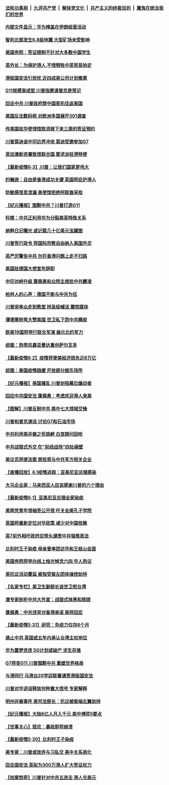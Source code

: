 ####  [法轮功真相](../../../../basic/blob/master/README.md?t=06040801) &nbsp;|&nbsp; [九评共产党](../../../../9ping.md/blob/master/README.md?t=06040801) &nbsp;|&nbsp; [解体党文化](../../../../jtdwh.md/blob/master/README.md?t=06040801)  &nbsp;|&nbsp; [共产主义的终极目的](../../../../gczydzjmd.md/blob/master/README.md?t=06040801) &nbsp;|&nbsp; [魔鬼在统治我们的世界](../../../../mgztzwmdsj.md/blob/master/README.md?t=06040801) 

#### [内部文件显示：华为掩盖在伊朗经营活动](../pages/nsc418/n12158587.md?t=06040801) 

#### [智利北部发生6.8级地震 大型矿场未受影响](../pages/nsc418/n12158880.md?t=06040801) 

#### [美国务院：签证限制不针对大多数中国学生](../pages/nsc418/n12158789.md?t=06040801) 

#### [英外长：为保护港人 不惜牺牲中英贸易协定](../pages/nsc418/n12158644.md?t=06040801) 

#### [港版国安法引担忧 近四成美公司计划撤离](../pages/nsc418/n12158412.md?t=06040801) 

#### [G11规模渐成型 川普指邀请普京是常识](../pages/nsc418/n12158395.md?t=06040801) 

#### [回击中共 川普政府禁中国客机往返美国](../pages/nsc418/n12158407.md?t=06040801) 

#### [美国反击数码税 对欧洲多国展开301调查](../pages/nsc418/n12157883.md?t=06040801) 

#### [传美国驻华使领馆取消接下来三周的签证预约](../pages/nsc418/n12157890.md?t=06040801) 

#### [川普莫迪谈中印边界冲突 莫迪受邀参加G7](../pages/nsc418/n12157884.md?t=06040801) 

#### [英加澳新连署致信联合国 要求派驻港特使](../pages/nsc418/n12157551.md?t=06040801) 

#### [【最新疫情6·3】川普：让我们国家更伟大](../pages/nsc418/n12156555.md?t=06040801) 

#### [约翰逊：自由是香港成功关键 英国将庇护港人](../pages/nsc418/n12157105.md?t=06040801) 

#### [防敏感信息泄漏 美使馆拒绝阿联酋采检](../pages/nsc418/n12156922.md?t=06040801) 

#### [【纪元播报】围剿中共？川普打造G11](../pages/nsc418/n12156669.md?t=06040801) 

#### [科顿：中共正利用华为分裂美英特殊关系](../pages/nsc418/n12156396.md?t=06040801) 

#### [纳粹日记曝光 或记载几十亿美元宝藏图](../pages/nsc418/n12156236.md?t=06040801) 

#### [川普签行政令 将国际宗教自由纳入美国外交](../pages/nsc418/n12155995.md?t=06040801) 

#### [英严厉警告中共 勿在香港问题上走不归路](../pages/nsc418/n12155666.md?t=06040801) 

#### [美国驻德国大使宣布辞职](../pages/nsc418/n12155800.md?t=06040801) 

#### [中印对峙升级 蓬佩奥和众院主席批中共霸凌](../pages/nsc418/n12155749.md?t=06040801) 

#### [柏林人的心声：德国不能与中共为伍](../pages/nsc418/n12155003.md?t=06040801) 

#### [川普突率众走到教堂 持圣经喊话 震惊媒体](../pages/nsc418/n12155081.md?t=06040801) 

#### [谭德塞转弯大赞美国 世卫私下怨中共瞒疫](../pages/nsc418/n12154952.md?t=06040801) 

#### [欧美19国将举行联合军演 展示北约军力](../pages/nsc418/n12154910.md?t=06040801) 

#### [组图：热带风暴亚曼达重创萨尔瓦多](../pages/nsc418/n12154309.md?t=06040801) 

#### [【最新疫情6·2】疫情将使美经济损失近8万亿](../pages/nsc418/n12153741.md?t=06040801) 

#### [组图：泰国疫情趋缓 开放部分娱乐场所](../pages/nsc418/n12152439.md?t=06040801) 

#### [【纪元播报】美国骚乱 川普剑指幕后煽动者](../pages/nsc418/n12153721.md?t=06040801) 

#### [回应中共国安法 蓬佩奥：考虑欢迎港人来美](../pages/nsc418/n12153386.md?t=06040801) 

#### [【图解】川普反制中共 美中七大领域交锋](../pages/nsc418/n12153081.md?t=06040801) 

#### [川普和普京通话 讨论G7和石油市场](../pages/nsc418/n12153470.md?t=06040801) 

#### [中共利用美非裔之死挑衅 白宫顾问回呛](../pages/nsc418/n12153261.md?t=06040801) 

#### [中共战狼式外交 在“前线战场”四处碰壁](../pages/nsc418/n12153069.md?t=06040801) 

#### [美议员将提法案 禁投资与中共军方相关企业](../pages/nsc418/n12152737.md?t=06040801) 

#### [【直播回放】6.1疫情追踪：亚美尼亚总理感染](../pages/nsc418/n12152501.md?t=06040801) 

#### [大马企业家：马来西亚人应该感谢川普的六个理由](../pages/nsc418/n12152047.md?t=06040801) 

#### [【最新疫情6‧1】亚美尼亚总理全家染疫](../pages/nsc418/n12144999.md?t=06040801) 

#### [美两党青年领袖签公开信 吁关全美孔子学院](../pages/nsc418/n12152281.md?t=06040801) 

#### [英国将重新定位对华政策 减少对中国依赖](../pages/nsc418/n12152029.md?t=06040801) 

#### [英7前外相吁政府应带头谴责中共强推恶法](../pages/nsc418/n12151460.md?t=06040801) 

#### [比利时王子染疫 母亲曾率团访华和王岐山会面](../pages/nsc418/n12150938.md?t=06040801) 

#### [美国务院将举办线上烛光悼念六四 华人热议](../pages/nsc418/n12150834.md?t=06040801) 

#### [美抗议活动蔓延 被指受极左团体操控劫持](../pages/nsc418/n12150921.md?t=06040801) 

#### [【名家专栏】美卫生副部长谈世卫拒台湾](../pages/nsc418/n12142167.md?t=06040801) 

#### [澳专家剖析中共大外宣：战狼式抹黑和挑拨](../pages/nsc418/n12132036.md?t=06040801) 

#### [蓬佩奥：中共违背对香港承诺 美将回应](../pages/nsc418/n12150794.md?t=06040801) 

#### [【最新疫情5·31】研究：免疫力仅存6个月](../pages/nsc418/n12144985.md?t=06040801) 

#### [遏止中共 英国或五年内承认台湾主权地位](../pages/nsc418/n12150292.md?t=06040801) 

#### [华为噩梦连连 5G计划或破产 求生存难](../pages/nsc418/n12147779.md?t=06040801) 

#### [G7将变G11 川普围剿中共 重塑世界格局](../pages/nsc418/n12149982.md?t=06040801) 

#### [与港同行 马港台20学运联署谴责港版国安法](../pages/nsc418/n12148935.md?t=06040801) 

#### [川普对华讲话释放何种重大信号 专家解释](../pages/nsc418/n12148937.md?t=06040801) 

#### [明州非裔事件 美司法部长：抗议被极端左翼劫持](../pages/nsc418/n12148963.md?t=06040801) 

#### [【纪元播报】大陆6亿人月入千元 美中博弈5要点](../pages/nsc418/n12148528.md?t=06040801) 

#### [【世事关心】班农：暴政即将崩溃](../pages/nsc418/n12147612.md?t=06040801) 

#### [【最新疫情5‧30】比利时王子染疫](../pages/nsc418/n12147607.md?t=06040801) 

#### [美专家：川普或放弃与习私交 美中关系恶化](../pages/nsc418/n12148709.md?t=06040801) 

#### [回击国安法 英拟为300万港人扩大签证权力](../pages/nsc418/n12148529.md?t=06040801) 

#### [【拍案惊奇】川普针对中共五连击 港人兑美元](../pages/nsc418/n12147569.md?t=06040801) 

